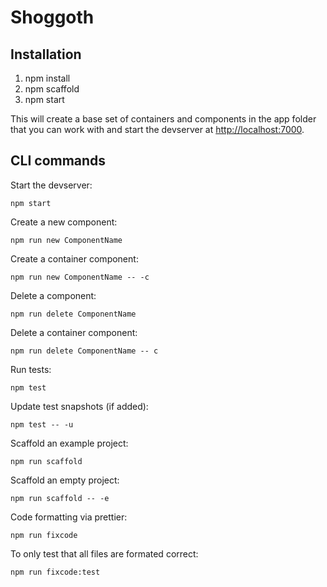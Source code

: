 # Shoggoth #

## Installation ##

1. npm install
2. npm scaffold
3. npm start

This will create a base set of containers and components in the app folder that you can work with and start the devserver at [http://localhost:7000](http://localhost:7000).


## CLI commands ##

Start the devserver:
```
npm start
```

Create a new component:
```
npm run new ComponentName
```

Create a container component:
```
npm run new ComponentName -- -c
```

Delete a component:
```
npm run delete ComponentName
```

Delete a container component:
```
npm run delete ComponentName -- c
```

Run tests:
```
npm test
```

Update test snapshots (if added):
```
npm test -- -u
```

Scaffold an example project:
```
npm run scaffold
```

Scaffold an empty project:
```
npm run scaffold -- -e
```

Code formatting via prettier:
```
npm run fixcode
```

To only test that all files are formated correct:
```
npm run fixcode:test
```
